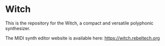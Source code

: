 # Witch

This is the repository for the Witch, a compact and versatile polyphonic synthesizer.

The MIDI synth editor website is available here:
https://witch.rebeltech.org
